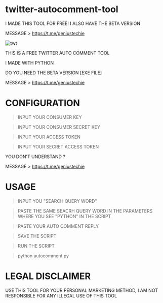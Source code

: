 # twitter-autocomment-tool
I MADE THIS TOOL FOR FREE! I ALSO HAVE THE BETA VERSION

MESSAGE > https://t.me/geniustechie

![twt](https://user-images.githubusercontent.com/125784563/225600688-31d2cbc4-ab89-49d8-91ee-d999959bed13.jpeg)

THIS IS A FREE TWITTER AUTO COMMENT TOOL

I MADE WITH PYTHON

DO YOU NEED THE BETA VERSION [EXE FILE]

MESSAGE > https://t.me/geniustechie


# CONFIGURATION

> INPUT YOUR CONSUMER KEY

> INPUT YOUR CONSUMER SECRET KEY

> INPUT YOUR ACCESS TOKEN 

> INPUT YOUR SECRET ACCESS TOKEN


YOU DON'T UNDERSTAND ?

MESSAGE > https://t.me/geniustechie


# USAGE 

> INPUT YOU "SEARCH QUERY WORD"

> PASTE THE SAME SEACRH QUERY WORD IN THE PARAMETERS WHERE YOU SEE "PYTHON" IN THE SCRIPT

> PASTE YOUR AUTO COMMENT REPLY 

> SAVE THE SCRIPT

> RUN THE SCRIPT

> python autocomment.py


# LEGAL DISCLAIMER

USE THIS TOOL FOR YOUR PERSONAL MARKETING METHOD, I AM NOT RESPONSIBLE FOR ANY ILLEGAL USE OF THIS TOOL
